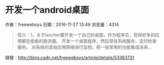 # 开发一个android桌面
作者：freewebsys
日期：2016-11-27 13:49
浏览量：4314
> 简介：1，关于lancher要开发一个自己的桌面，作为程序员，觉得好多的应用都在偷偷的跑流量。 
开发一个桌面程序，然后常驻系统服务，定时检查服务。 
对系统的其他应用网络进行监控。把一些常用的功能集成进来...

 链接：http://blog.csdn.net/freewebsys/article/details/53363731
